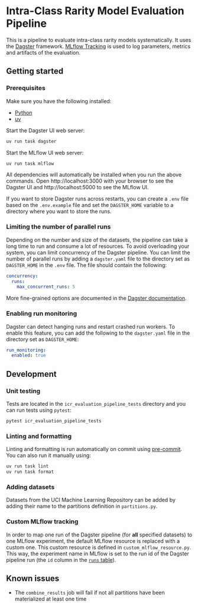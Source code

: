 # Intra-Class Rarity Model Evaluation Pipeline

This is a pipeline to evaluate intra-class rarity models systematically. It uses the [Dagster](https://dagster.io/)
framework.
[MLflow Tracking](https://mlflow.org/docs/latest/tracking/) is used to log parameters, metrics and artifacts of the
evaluation.

## Getting started

### Prerequisites

Make sure you have the following installed:

- [Python](https://www.python.org/downloads/)
- [uv](https://docs.astral.sh/uv/getting-started/installation/)

Start the Dagster UI web server:

```bash
uv run task dagster
```

Start the MLflow UI web server:

```bash
uv run task mlflow
```

All dependencies will automatically be installed when you run the above commands.
Open http://localhost:3000 with your browser to see the Dagster UI and http://localhost:5000 to see the MLflow UI.

If you want to store Dagster runs across restarts, you can create a `.env` file based on the `.env.example` file and set
the `DAGSTER_HOME` variable to a directory where you want to store the runs.

### Limiting the number of parallel runs

Depending on the number and size of the datasets, the pipeline can take a long time to run and consume a lot of
resources. To avoid overloading your system, you can limit concurrency of the Dagster pipeline.
You can limit the number of parallel runs by adding a `dagster.yaml` file to the directory set as `DAGSTER_HOME` in the
`.env` file. The file should contain the following:

```yaml
concurrency:
  runs:
    max_concurrent_runs: 5
```

More fine-grained options are documented in
the [Dagster documentation](https://docs.dagster.io/guides/operate/managing-concurrency).

### Enabling run monitoring

Dagster can detect hanging runs and restart crashed run workers. To enable this feature, you can add the following to
the `dagster.yaml` file in the directory set as `DAGSTER_HOME`:

```yaml
run_monitoring:
  enabled: true
```

## Development

### Unit testing

Tests are located in the `icr_evaluation_pipeline_tests` directory and you can run tests using `pytest`:

```bash
pytest icr_evaluation_pipeline_tests
```

### Linting and formatting

Linting and formatting is run automatically on commit using [pre-commit](https://pre-commit.com/).
You can also run it manually using:

```bash
uv run task lint
uv run task format
```

### Adding datasets

Datasets from the UCI Machine Learning Repository can be added by adding their name to the partitions definition in
`partitions.py`.

### Custom MLflow tracking

In order to map one run of the Dagster pipeline (for **all** specified datasets) to one MLflow experiment, the default
MLflow resource is replaced with a custom one. This custom resource is defined in `custom_mlflow_resource.py`.
This way, the experiment name in MLflow is set to the run id of the Dagster pipeline run (the `id` column in the [
`runs` table](http://localhost:3000/runs)).

## Known issues

- The `combine_results` job will fail if not all partitions have been materialized at least one time
